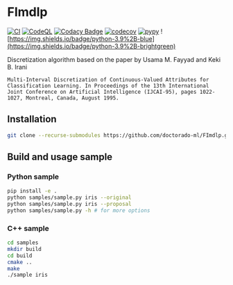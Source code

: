 # FImdlp
[![CI](https://github.com/Doctorado-ML/FImdlp/actions/workflows/main.yml/badge.svg)](https://github.com/Doctorado-ML/FImdlp/actions/workflows/main.yml)
[![CodeQL](https://github.com/Doctorado-ML/FImdlp/actions/workflows/codeql.yml/badge.svg)](https://github.com/Doctorado-ML/FImdlp/actions/workflows/codeql.yml)
[![Codacy Badge](https://app.codacy.com/project/badge/Grade/8b4d784fee13401588aa8c06532a2f6d)](https://www.codacy.com/gh/Doctorado-ML/FImdlp/dashboard?utm_source=github.com&amp;utm_medium=referral&amp;utm_content=Doctorado-ML/FImdlp&amp;utm_campaign=Badge_Grade)
[![codecov](https://codecov.io/gh/Doctorado-ML/FImdlp/branch/main/graph/badge.svg?token=W8I45B5Z3J)](https://codecov.io/gh/Doctorado-ML/FImdlp)
[![pypy](https://img.shields.io/pypi/v/FImdlp?color=g)](https://img.shields.io/pypi/v/FImdlp?color=g)
![https://img.shields.io/badge/python-3.9%2B-blue](https://img.shields.io/badge/python-3.9%2B-brightgreen)

Discretization algorithm based on the paper by Usama M. Fayyad and Keki B. Irani 

```
Multi-Interval Discretization of Continuous-Valued Attributes for Classification Learning. In Proceedings of the 13th International Joint Conference on Artificial Intelligence (IJCAI-95), pages 1022-1027, Montreal, Canada, August 1995.
```

## Installation

```bash
git clone --recurse-submodules https://github.com/doctorado-ml/FImdlp.git
```

## Build and usage sample

### Python sample

```bash
pip install -e .
python samples/sample.py iris --original 
python samples/sample.py iris --proposal
python samples/sample.py -h # for more options
```

### C++ sample

```bash
cd samples
mkdir build
cd build
cmake ..
make
./sample iris
```
